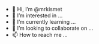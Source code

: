 - 👋 Hi, I’m @mrkismet
- 👀 I’m interested in ...
- 🌱 I’m currently learning ...
- 💞️ I’m looking to collaborate on ...
- 📫 How to reach me ...

<!---
mrkismet/mrkismet is a ✨ special ✨ repository because its `README.md` (this file) appears on your GitHub profile.
You can click the Preview link to take a look at your changes.
--->
